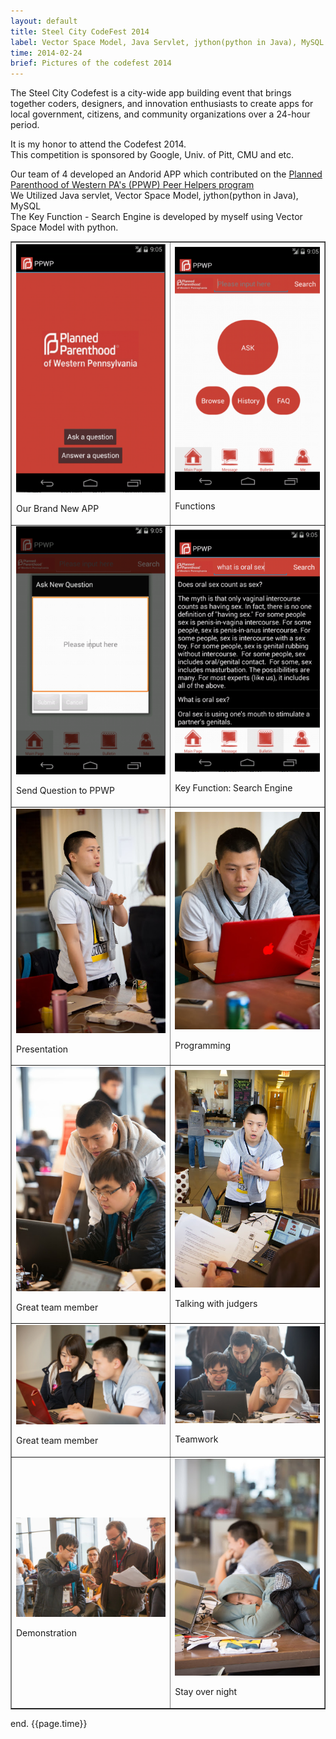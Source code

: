 ```yaml
---
layout: default
title: Steel City CodeFest 2014
label: Vector Space Model, Java Servlet, jython(python in Java), MySQL
time: 2014-02-24
brief: Pictures of the codefest 2014
---
```


The Steel City Codefest is a city-wide app building event that brings together coders, designers, and innovation enthusiasts to create apps for local government, citizens, and community organizations over a 24-hour period.  

It is my honor to attend the Codefest 2014.   
This competition is sponsored by Google, Univ. of Pitt, CMU and etc.   

Our team of 4 developed an Andorid APP which contributed on the [Planned Parenthood of Western PA's (PPWP) Peer Helpers program](http://www.plannedparenthood.org/western-pennsylvania/)  
We Utilized Java servlet, Vector Space Model, jython(python in Java), MySQL  
The Key Function - Search Engine is developed by myself using Vector Space Model with python.   

<table width="200" border="1">
  <tr>
    <td><img src="/images/codefest/demo1.png"><p>Our Brand New APP</p></td>
    <td><img src="/images/codefest/demo2.png"><p>Functions</p></td>
  </tr>
<tr>
    <td><img src="/images/codefest/demo3.png"><p>Send Question to PPWP</p></td>
    <td><img src="/images/codefest/demo4.png"><p>Key Function: Search Engine</p></td>
  </tr>
  <tr>
    <td><img src="/images/codefest/201402241.jpg"><p>Presentation</p></td>
    <td><img src="/images/codefest/201402249.jpg"><p>Programming</p></td>
  </tr>
  <tr>
    <td><img src="/images/codefest/201402244.jpg"><p>Great team member</p></td>
	<td><img src="/images/codefest/201402246.jpg"><p>Talking with judgers</p></td>
  </tr>
  <tr>
    <td><img src="/images/codefest/201402245.jpg"><p>Great team member</p></td>
	<td><img src="/images/codefest/201402243.jpg"><p>Teamwork</p></td>
  </tr>
  <tr> 
    <td><img src="/images/codefest/201402247.jpg"><p>Demonstration</p></td>
	<td><img src="/images/codefest/201402248.jpg"><p>Stay over night</p></td>
  </tr>


</table>

end.
{{page.time}}
